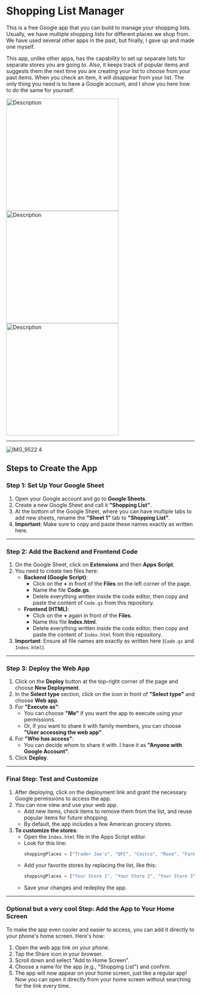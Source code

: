 
# Shopping List Manager

This is a free Google app that you can build to manage your shopping lists. Usually, we have multiple shopping lists for different places we shop from. We have used several other apps in the past, but finally, I gave up and made one myself. 

This app, unlike other apps, has the capability to set up separate lists for separate stores you are going to. Also, it keeps track of popular items and suggests them the next time you are creating your list to choose from your past items. When you check an item, it will disappear from your list. The only thing you need is to have a Google account, and I show you here how to do the same for yourself.

<img src="https://github.com/user-attachments/assets/021e8e86-eb2c-4dd5-ab5b-97d36047b986" alt="Description" width="300" >
<img src="https://github.com/user-attachments/assets/ad67b4e9-b5c0-42ba-9f1d-85d448a5173e" alt="Description" width="300">
<img src="https://github.com/user-attachments/assets/88194856-5096-4a55-8fb6-b340da6a87e9" alt="Description" width="300">

---
![IMG_9522 4]()

## Steps to Create the App

### Step 1: Set Up Your Google Sheet
1. Open your Google account and go to **Google Sheets**.
2. Create a new Google Sheet and call it **"Shopping List"**.
3. At the bottom of the Google Sheet, where you can have multiple tabs to add new sheets, rename the **"Sheet 1"** tab to **"Shopping List"**.
4. **Important**: Make sure to copy and paste these names exactly as written here.

---

### Step 2: Add the Backend and Frontend Code
1. On the Google Sheet, click on **Extensions** and then **Apps Script**.
2. You need to create two files here:
   - **Backend (Google Script)**:
     - Click on the **+** in front of the **Files** on the left corner of the page.
     - Name the file **Code.gs**.
     - Delete everything written inside the code editor, then copy and paste the content of `Code.gs` from this repository.
   - **Frontend (HTML)**:
     - Click on the **+** again in front of the **Files**.
     - Name this file **Index.html**.
     - Delete everything written inside the code editor, then copy and paste the content of `Index.html` from this repository.
3. **Important**: Ensure all file names are exactly as written here (`Code.gs` and `Index.html`).

---

### Step 3: Deploy the Web App
1. Click on the **Deploy** button at the top-right corner of the page and choose **New Deployment**.
2. In the **Select type** section, click on the icon in front of **"Select type"** and choose **Web app**.
3. For **"Execute as"**:
   - You can choose **"Me"** if you want the app to execute using your permissions.
   - Or, if you want to share it with family members, you can choose **"User accessing the web app"**.
4. For **"Who has access"**:
   - You can decide whom to share it with. I have it as **"Anyone with Google Account"**.
5. Click **Deploy**.

---

### Final Step: Test and Customize
1. After deploying, click on the deployment link and grant the necessary Google permissions to access the app.
2. You can now view and use your web app.
   - Add new items, check items to remove them from the list, and reuse popular items for future shopping.
   - By default, the app includes a few American grocery stores.
3. **To customize the stores**:
   - Open the `Index.html` file in the Apps Script editor.
   - Look for this line:
     ```javascript
     shoppingPlaces = ["Trader Joe's", "QFC", "Costco", "Rose", "Farmers Market", "Fred Meyer", "Others"];
     ```
   - Add your favorite stores by replacing the list, like this:
     ```javascript
     shoppingPlaces = ["Your Store 1", "Your Store 2", "Your Store 3"];
     ```
   - Save your changes and redeploy the app.

---

### Optional but a very cool Step: Add the App to Your Home Screen
To make the app even cooler and easier to access, you can add it directly to your phone's home screen. Here's how:

1. Open the web app link on your phone.
2. Tap the Share icon in your browser.
3. Scroll down and select "Add to Home Screen".
4. Choose a name for the app (e.g., "Shopping List") and confirm.
5. The app will now appear on your home screen, just like a regular app!
Now you can open it directly from your home screen without searching for the link every time.

